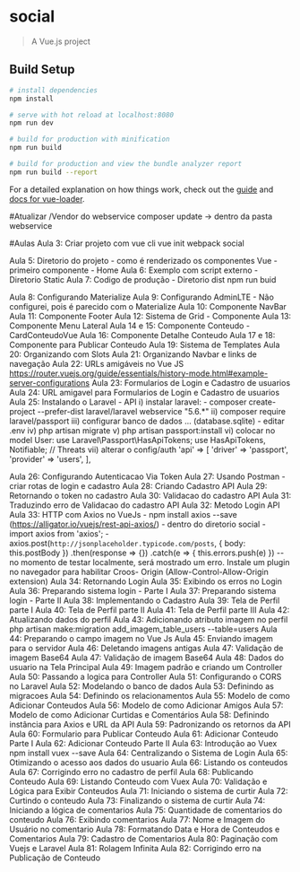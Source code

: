 # social

> A Vue.js project

## Build Setup

``` bash
# install dependencies
npm install

# serve with hot reload at localhost:8080
npm run dev

# build for production with minification
npm run build

# build for production and view the bundle analyzer report
npm run build --report
```

For a detailed explanation on how things work, check out the [guide](http://vuejs-templates.github.io/webpack/) and [docs for vue-loader](http://vuejs.github.io/vue-loader).

#Atualizar /Vendor do webservice
composer update -> dentro da pasta webservice

#Aulas
 Aula 3: Criar projeto com vue cli
 vue init webpack social

 Aula 5: Diretorio do projeto - como é renderizado os componentes Vue - primeiro componente - Home
 Aula 6: Exemplo com script externo - Diretorio Static
 Aula 7: Codigo de produção - Diretorio dist
 npm run buid

 Aula 8: Configurando Materialize
 Aula 9: Configurando AdminLTE - Não configurei, pois é parecido com o Materialize
 Aula 10: Componente NavBar
 Aula 11: Componente Footer
 Aula 12: Sistema de Grid - Componente
 Aula 13: Componente Menu Lateral
 Aula 14 e 15: Componente Conteudo - CardConteudoVue
 Aula 16: Componente Detalhe Conteudo
 Aula 17 e 18: Componente para Publicar Conteudo
 Aula 19: Sistema de Templates
 Aula 20: Organizando com Slots
 Aula 21: Organizando Navbar e links de navegação
 Aula 22: URLs amigáveis no Vue JS
    https://router.vuejs.org/guide/essentials/history-mode.html#example-server-configurations
 Aula 23: Formularios de Login e Cadastro de usuarios
 Aula 24: URL amigavel para Formularios de Login e Cadastro de usuarios
 Aula 25: Instalando o Laravel - API
  i) instalar laravel:
     - composer create-project --prefer-dist laravel/laravel webservice "5.6.*"
  ii) composer require laravel/passport
  iii) configurar banco de dados ... (database.sqlite)
     - editar .env
  iv) php artisan migrate
  v) php artisan passport:install
  vi) colocar no model User:
    use Laravel\Passport\HasApiTokens;
    use HasApiTokens, Notifiable; // Threats
  vii) alterar o config/auth
    'api' => [
      'driver' => 'passport',
      'provider' => 'users',
    ],

  Aula 26: Configurando Autenticacao Via Token
  Aula 27: Usando Postman
    - criar rotas de login e cadastro
  Aula 28: Criando Cadastro API
  Aula 29: Retornando o token no cadastro
  Aula 30: Validacao do cadastro API
  Aula 31: Traduzindo erro de Validacao do cadastro API
  Aula 32: Metodo Login API
  Aula 33: HTTP com Axios no VueJs
    - npm install axios --save (https://alligator.io/vuejs/rest-api-axios/) - dentro do diretorio social
    - import axios from 'axios';
    - axios.post(`http://jsonplaceholder.typicode.com/posts`, {
            body: this.postBody
          })
          .then(response => {})
          .catch(e => {
            this.errors.push(e)
          })
    -- no momento de testar localmente, será mostrado um erro. Instale um plugin no navegador para habilitar Croos- Origin (Allow-Control-Allow-Origin extension)
  Aula 34: Retornando Login
  Aula 35: Exibindo os erros no Login
  Aula 36: Preparando sistema login - Parte I
  Aula 37: Preparando sistema login - Parte II
  Aula 38: Implementando o Cadastro
  Aula 39: Tela de Perfil parte I
  Aula 40: Tela de Perfil parte II
  Aula 41: Tela de Perfil parte III
  Aula 42: Atualizando dados do perfil
  Aula 43: Adicionando atributo imagem no perfil
    php artisan make:migration add_imagem_table_users --table=users
  Aula 44: Preparando o campo imagem no Vue Js
  Aula 45: Enviando imagem para o servidor
  Aula 46: Deletando imagens antigas
  Aula 47: Validação de imagem Base64
  Aula 47: Validação de imagem Base64
  Aula 48: Dados do usuario na Tela Principal
  Aula 49: Imagem padrão e criando um Controller
  Aula 50: Passando a logica para Controller
  Aula 51: Configurando o CORS no Laravel
  Aula 52: Modelando o banco de dados
  Aula 53: Definindo as migracoes
  Aula 54: Definindo os relacionamentos
  Aula 55: Modelo de como Adicionar Conteudos
  Aula 56: Modelo de como Adicionar Amigos
  Aula 57: Modelo de como Adicionar Curtidas e Comentários
  Aula 58: Definindo instância para Axios e URL da API
  Aula 59: Padronizando os retornos da API
  Aula 60: Formulario para Publicar Conteudo
  Aula 61: Adicionar Conteudo Parte I
  Aula 62: Adicionar Conteudo Parte II
  Aula 63: Introdução ao Vuex
    npm install vuex --save
  Aula 64: Centralizando o Sistema de Login
  Aula 65: Otimizando o acesso aos dados do usuario
  Aula 66: Listando os conteudos
  Aula 67: Corrigindo erro no cadastro de perfil
  Aula 68: Publicando Conteudo
  Aula 69: Listando Conteudo com Vuex
  Aula 70: Validação e Lógica para Exibir Conteudos
  Aula 71: Iniciando o sistema de curtir
  Aula 72: Curtindo o conteudo
  Aula 73: Finalizando o sistema de curtir
  Aula 74: Iniciando a lógica de comentarios
  Aula 75: Quantidade de comentarios do conteudo
  Aula 76: Exibindo comentarios
  Aula 77: Nome e Imagem do Usuário no comentario
  Aula 78: Formatando Data e Hora de Conteudos e Comentarios
  Aula 79: Cadastro de Comentarios
  Aula 80: Paginação com Vuejs e Laravel
  Aula 81: Rolagem Infinita
  Aula 82: Corrigindo erro na Publicação de Conteudo
